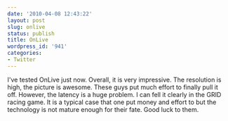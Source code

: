 ```yaml
---
date: '2010-04-08 12:43:22'
layout: post
slug: onlive
status: publish
title: OnLive
wordpress_id: '941'
categories:
- Twitter
---
```


I've tested OnLive just now. Overall, it is very impressive. The resolution is high, the picture is awesome. These guys put much effort to finally pull it off. However, the latency is a huge problem. I can fell it clearly in the GRID racing game. It is a typical case that one put money and effort to but the technology is not mature enough for their fate. Good luck to them.
